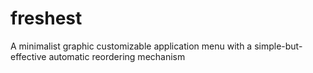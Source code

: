 freshest
========

A minimalist graphic customizable application menu with a simple-but-effective automatic reordering mechanism
